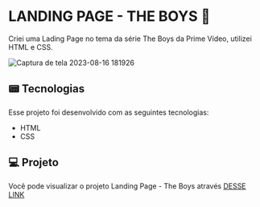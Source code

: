 # LANDING PAGE - THE BOYS 🦸
Criei uma Lading Page no tema da série The Boys da Prime Vídeo, utilizei HTML e CSS.

![Captura de tela 2023-08-16 181926](https://github.com/guiaugustoxy/the-boys/assets/137638499/d3184794-f952-4c61-8984-8c3ec307d2f1)

## 📟 Tecnologias

Esse projeto foi desenvolvido com as seguintes tecnologias:

- HTML
- CSS

## 💻 Projeto

Você pode visualizar o projeto Landing Page - The Boys através [DESSE LINK](https://guiaugustoxy.github.io/the-boys/)
